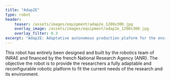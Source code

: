 ```yaml
---
title: "Adap2E"
type: robot
header:
    teaser: /assets/images/equipment/adap2e_1200x300.jpg
    overlay_image: /assets/images/equipment/adap2e_1200x300.jpg
    overlay_filter: 0.3
excerpt: "Adap2E: Adaptative autonomous production plaform for the environment"
---
```


This robot has entirely been designed and built by the robotics team of INRAE and financed by the french National Research Agency (ANR).
The objective the robot is to provide the researchers a fully adaptable and reconfigurable robotic platform to fit the current needs of the research and its environment.
